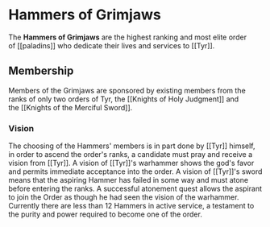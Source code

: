 # Hammers of Grimjaws

The **Hammers of Grimjaws** are the highest ranking and most elite order of [[paladins]] who dedicate their lives and services to [[Tyr]].

## Membership

Members of the Grimjaws are sponsored by existing members from the ranks of only two orders of Tyr, the [[Knights of Holy Judgment]] and the [[Knights of the Merciful Sword]].

### Vision

The choosing of the Hammers' members is in part done by [[Tyr]] himself, in order to ascend the order's ranks, a candidate must pray and receive a vision from [[Tyr]]. A vision of [[Tyr]]'s warhammer shows the god's favor and permits immediate acceptance into the order. A vision of [[Tyr]]'s sword means that the aspiring Hammer has failed in some way and must atone before entering the ranks. A successful atonement quest allows the aspirant to join the Order as though he had seen the vision of the warhammer. Currently there are less than 12 Hammers in active service, a testament to the purity and power required to become one of the order.